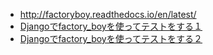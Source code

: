 - http://factoryboy.readthedocs.io/en/latest/
- [Djangoでfactory_boyを使ってテストをする１](http://qiita.com/hys/items/90a9f1af90e10a8cd4e1)
- [Djangoでfactory_boyを使ってテストをする２](http://qiita.com/hys/items/19a03aaac87a93e0d539#_reference-be99e3cd41cce0185805)
